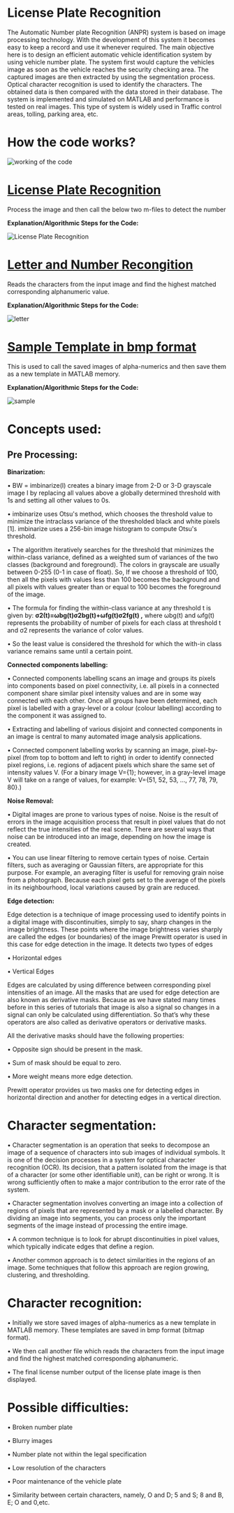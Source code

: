 # License Plate Recognition
The Automatic Number plate Recognition (ANPR) system is based on image processing technology. With the development of this system it becomes easy to keep a record and use it whenever required. The main objective here is to design an efficient automatic vehicle identification system by using vehicle number plate. The system first would capture the vehicles image as soon as the vehicle reaches the security checking area. The captured images are then extracted by using the segmentation process. Optical character recognition is used to identify the characters. The obtained data is then compared with the data stored in their database. The system is implemented and simulated on MATLAB and performance is tested on real images. This type of system is widely used in Traffic control areas, tolling, parking area, etc. 

# How the code works? 
![working of the code](https://user-images.githubusercontent.com/76071184/147873309-2b0f9f3c-2697-4d0e-9735-abb437a8a034.PNG)

# [License Plate Recognition](https://github.com/vasudevpooja/License-Plate-Recognition/blob/main/License_Plate_Recognition.m)
Process the image and then call the below two m-files to detect the number

**Explanation/Algorithmic Steps for the Code:**

![License Plate Recognition](https://user-images.githubusercontent.com/76071184/147873336-15e838ee-8866-4f98-86eb-f9712213720a.PNG)

# [Letter and Number Recongition](https://github.com/vasudevpooja/License-Plate-Recognition/blob/main/Letter_and_Number_Recongition.m)

Reads the characters from the input image and find the highest matched corresponding alphanumeric value.

**Explanation/Algorithmic Steps for the Code:** 

![letter](https://user-images.githubusercontent.com/76071184/147873344-10616964-1f01-4b44-a991-af7165219ef1.PNG)

# [Sample Template in bmp format](https://github.com/vasudevpooja/License-Plate-Recognition/blob/main/Sample_Template_in_bmp_format.m)

This is used to call the saved images of alpha-numerics and then save them as a new template in MATLAB memory.

**Explanation/Algorithmic Steps for the Code:**

![sample](https://user-images.githubusercontent.com/76071184/147873421-c2880c51-ccbc-4bcd-b793-b80a2a0fa125.PNG)

# Concepts used:

## Pre Processing:

**Binarization:** 

• BW = imbinarize(I) creates a binary image from 2-D or 3-D grayscale image I by replacing all values above a globally determined threshold with 1s and setting all other values to 0s. 

• imbinarize uses Otsu's method, which chooses the threshold value to minimize the intraclass variance of the thresholded black and white pixels [1]. imbinarize uses a 256-bin image histogram to compute Otsu's threshold. 

• The algorithm iteratively searches for the threshold that minimizes the within-class variance, defined as a weighted sum of variances of the two classes (background and foreground). The colors in grayscale are usually between 0-255 (0-1 in case of float). So, If we choose a threshold of 100, then all the pixels with values  less than 100 becomes the background and all pixels with values greater than or equal to 100 becomes the foreground of the image. 

• The formula for finding the within-class variance at any threshold t is given by: 
**σ2(t)=ωbg(t)σ2bg(t)+ωfg(t)σ2fg(t) ,** 
where ωbg(t) and ωfg(t) represents the probability of number of pixels for each class at threshold t and σ2 represents the variance of color values. 

• So the least value is considered the threshold for which the with-in class variance remains same until a certain point. 

**Connected components labelling:**

• Connected components labelling scans an image and groups its pixels into components based on pixel connectivity, i.e. all pixels in a connected component share similar pixel intensity values and are in some way connected with each other. Once all groups have been determined, each pixel is labelled with a gray-level or a colour (colour labelling) according to the component it was assigned to. 

• Extracting and labelling of various disjoint and connected components in an image is central to many automated image analysis applications. 

• Connected component labelling works by scanning an image, pixel-by-pixel (from top to bottom and left to right) in order to identify connected pixel regions, i.e. regions of adjacent pixels which share the same set of intensity values V. (For a binary image V={1}; however, in a gray-level image V will take on a range of values, for example: V={51, 52, 53, ..., 77, 78, 79, 80}.) 

**Noise Removal:**

• Digital images are prone to various types of noise. Noise is the result of errors in the image acquisition process that result in pixel values that do not reflect the true intensities of the real scene. There are several ways that noise can be introduced into an image, depending on how the image is created. 

• You can use linear filtering to remove certain types of noise. Certain filters, such as averaging or Gaussian filters, are appropriate for this purpose. For example, an averaging filter is useful for removing grain noise from a photograph. Because each pixel gets set to the average of the pixels in its neighbourhood, local variations caused by grain are reduced. 

**Edge detection:**

Edge detection is a technique of image processing used to identify points in a digital image with discontinuities, simply to say, sharp changes in the image brightness. These points where the image brightness varies sharply are called the edges (or boundaries) of the image Prewitt operator is used in this case for edge detection in the image. It detects two types of edges 

• Horizontal edges 

• Vertical Edges 

Edges are calculated by using difference between corresponding pixel intensities of an image. All the masks that are used for edge detection are also known as derivative masks. Because as we have stated many times before in this series of tutorials that image is also a signal so changes in a signal can only be calculated using differentiation. So that’s why these operators are also called as derivative operators or derivative masks. 

All the derivative masks should have the following properties: 

• Opposite sign should be present in the mask. 

• Sum of mask should be equal to zero. 

• More weight means more edge detection. 

Prewitt operator provides us two masks one for detecting edges in horizontal direction and another for detecting edges in a vertical direction. 

# Character segmentation: 

• Character segmentation is an operation that seeks to decompose an image of a sequence of characters into sub images of individual symbols. It is one of the decision processes in a system for optical character recognition (OCR). Its decision, that a pattern isolated from the image is that of a character (or some other identifiable unit), can be right or wrong. It is wrong sufficiently often to make a major contribution to the error rate of the system. 

• Character segmentation involves converting an image into a collection of regions of pixels that are represented by a mask or a labelled character. By dividing an image into segments, you can process only the important segments of the image instead of processing the entire image. 

• A common technique is to look for abrupt discontinuities in pixel values, which typically indicate edges that define a region. 

• Another common approach is to detect similarities in the regions of an image. Some techniques that follow this approach are region growing, clustering, and thresholding. 

# Character recognition: 

• Initially we store saved images of alpha-numerics as a new template in MATLAB memory. These templates are saved in bmp format (bitmap format). 

• We then call another file which reads the characters from the input image and find the highest matched corresponding alphanumeric. 

• The final license number output of the license plate image is then displayed. 

# Possible difficulties: 

• Broken number plate 

• Blurry images 

• Number plate not within the legal specification 

• Low resolution of the characters 

• Poor maintenance of the vehicle plate 

• Similarity between certain characters, namely, O and D; 5 and S; 8 and B, E; O and 0,etc.
